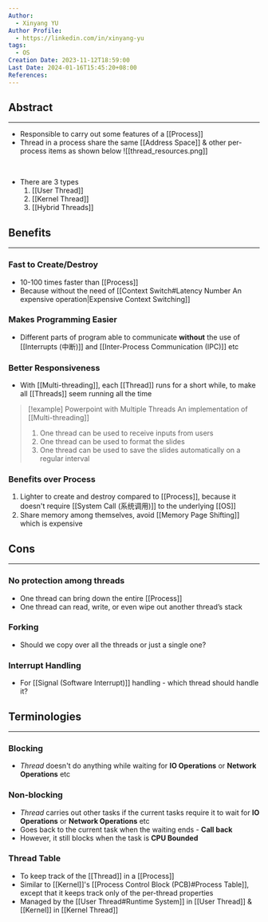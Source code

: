 ```yaml
---
Author:
  - Xinyang YU
Author Profile:
  - https://linkedin.com/in/xinyang-yu
tags:
  - OS
Creation Date: 2023-11-12T18:59:00
Last Date: 2024-01-16T15:45:20+08:00
References: 
---
```


## Abstract
---
- Responsible to carry out some features of a [[Process]]
- Thread in a process share the same [[Address Space]] & other per-process items as shown below
![[thread_resources.png]]
</br>

- There are 3 types 
	1. [[User Thread]]
	2. [[Kernel Thread]]
	3. [[Hybrid Threads]]


## Benefits
---
### Fast to Create/Destroy
- 10-100 times faster than [[Process]]
- Because without the need of [[Context Switch#Latency Number An expensive operation|Expensive Context Switching]]

### Makes Programming Easier
- Different parts of program able to communicate **without** the use of [[Interrupts (中断)]] and [[Inter-Process Communication (IPC)]] etc

### Better Responsiveness
- With [[Multi-threading]], each [[Thread]] runs for a short while, to make all [[Threads]] seem running all the time

>[!example] Powerpoint with Multiple Threads
>An implementation of [[Multi-threading]]
>1. One thread can be used to receive inputs from users
>2. One thread can be used to format the slides
>3. One thread can be used to save the slides automatically on a regular interval




### Benefits over Process
1. Lighter to create and destroy compared to [[Process]], because it doesn't require [[System Call (系统调用)]] to the underlying [[OS]]
2. Share memory among themselves, avoid [[Memory Page Shifting]] which is expensive 


## Cons
---
### No protection among threads
- One thread can bring down the entire [[Process]]
- One thread can read, write, or even wipe out another thread’s stack

### Forking
- Should we copy over all the threads or just a single one?

### Interrupt Handling
- For [[Signal (Software Interrupt)]] handling - which thread should handle it?



## Terminologies 
---
### Blocking
- *Thread* doesn't do anything while waiting for **IO Operations** or **Network Operations** etc
### Non-blocking
- *Thread* carries out other tasks if the current tasks require it to wait for **IO Operations** or **Network Operations** etc
- Goes back to the current task when the waiting ends - **Call back**
- However, it still blocks when the task is **CPU Bounded**
### Thread Table
- To keep track of the [[Thread]] in a [[Process]]
- Similar to [[Kernel]]'s [[Process Control Block (PCB)#Process Table]], except that it keeps track only of the per-thread properties
- Managed by the [[User Thread#Runtime System]] in [[User Thread]] & [[Kernel]] in [[Kernel Thread]]
